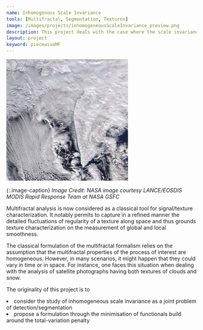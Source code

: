 ```yaml
---
name: Inhomogenous Scale Invariance
tools: [Multifractal, Segmentation, Textures]
image: /images/projects/inhomogeneousScaleInvariance_preview.png
description: This project deals with the case where the scale invariance properties are inhomogenous in time or in space.
layout: project
keyword: piecewiseMF
---
```


![preview](/images/projects/inhomogeneousScaleInvariance_preview.png)

{:.image-caption}
*Image Credit: NASA image courtesy LANCE/EOSDIS MODIS Rapid Response Team at NASA GSFC*

Multifractal analysis is now considered as a classical tool
for signal/texture characterization. It notably permits to capture in a refined manner the detailed fluctuations of regularity of a texture along space and thus grounds texture characterization on the measurement of global and local
smoothness. 

The classical formulation of the multifractal formalism relies on the assumption that the multifractal properties of the process of interest are homogeneous. However, in many scenarios, it might happen that they could vary in time or in space. For instance, one faces this situation when dealing with the analysis of satellite photographs having both textures of clouds and snow.


The originality of this project is to 
<li> consider the study of inhomogeneous scale invariance as a joint problem of detection/segmentation
<li> propose a formulation through the minimisation of functionals build around the total-variation penalty

